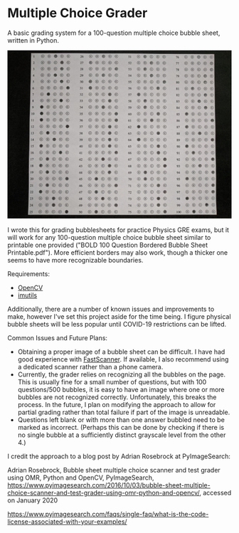 # Multiple Choice Grader
A basic grading system for a 100-question multiple choice bubble sheet, written in Python.


![Example 6](https://github.com/CM55555/Multiple-Choice-Grader/blob/main/Examples/Example%205.jpg?raw=true)

I wrote this for grading bubblesheets for practice Physics GRE exams, but it will work for any 100-question multiple choice bubble sheet similar to printable one provided ("BOLD 100 Question Bordered Bubble Sheet Printable.pdf"). More efficient borders may also work, though a thicker one seems to have more recognizable boundaries.


Requirements:
* [OpenCV](https://pypi.org/project/opencv-python/)
* [imutils](https://github.com/jrosebr1/imutils)


Additionally, there are a number of known issues and improvements to make, however I've set this project aside for the time being. I figure physical bubble sheets will be less popular until COVID-19 restrictions can be lifted.

Common Issues and Future Plans:
* Obtaining a proper image of a bubble sheet can be difficult. I have had good experience with [FastScanner](https://play.google.com/store/apps/details?id=com.coolmobilesolution.fastscannerfree). If available, I also recommend using a dedicated scanner rather than a phone camera.
* Currently, the grader relies on recognizing all the bubbles on the page. This is usually fine for a small number of questions, but with 100 questions/500 bubbles, it is easy to have an image where one or more bubbles are not recognized correctly. Unfortunately, this breaks the process. In the future, I plan on modifying the approach to allow for partial grading rather than total failure if part of the image is unreadable.
* Questions left blank or with more than one answer bubbled need to be marked as incorrect. (Perhaps this can be done by checking if there is no single bubble at a sufficiently distinct grayscale level from the other 4.)


I credit the approach to a blog post by Adrian Rosebrock at PyImageSearch:

Adrian Rosebrock, Bubble sheet multiple choice scanner and test grader using OMR, Python and OpenCV, PyImageSearch, https://www.pyimagesearch.com/2016/10/03/bubble-sheet-multiple-choice-scanner-and-test-grader-using-omr-python-and-opencv/, accessed on January 2020

https://www.pyimagesearch.com/faqs/single-faq/what-is-the-code-license-associated-with-your-examples/
